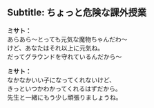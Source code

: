 # 

  
## Subtitle: ちょっと危険な課外授業
  
**ミサト：**  
あらあら～とっても元気な魔物ちゃんだわ～  
けど、あなたはそれ以上に元気ね。  
だってグラウンドを守れているんだから～  
  
**ミサト：**  
なかなかいい子になってくれないけど、  
きっといつかわかってくれるはずだから。  
先生と一緒にもう少し頑張りましょうね。  
